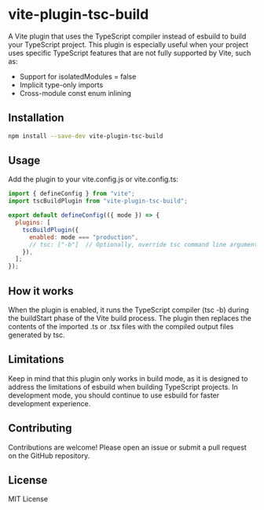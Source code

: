# vite-plugin-tsc-build

A Vite plugin that uses the TypeScript compiler instead of esbuild to build your TypeScript project. This plugin is especially useful when your project uses specific TypeScript features that are not fully supported by Vite, such as:

- Support for isolatedModules = false
- Implicit type-only imports
- Cross-module const enum inlining

## Installation

```bash
npm install --save-dev vite-plugin-tsc-build
```

## Usage

Add the plugin to your vite.config.js or vite.config.ts:

```js
import { defineConfig } from "vite";
import tscBuildPlugin from "vite-plugin-tsc-build";

export default defineConfig(({ mode }) => {
  plugins: [
    tscBuildPlugin({
      enabled: mode === "production",
      // tsc: ["-b"]  // Optionally, override tsc command line arguments
    }),
  ];
});
```

## How it works

When the plugin is enabled, it runs the TypeScript compiler (tsc -b) during the buildStart phase of the Vite build process. The plugin then replaces the contents of the imported .ts or .tsx files with the compiled output files generated by tsc.

## Limitations

Keep in mind that this plugin only works in build mode, as it is designed to address the limitations of esbuild when building TypeScript projects. In development mode, you should continue to use esbuild for faster development experience.

## Contributing

Contributions are welcome! Please open an issue or submit a pull request on the GitHub repository.

## License

MIT License
